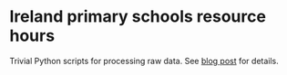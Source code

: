 # Ireland primary schools resource hours

Trivial Python scripts for processing raw data.
See [blog post](http://redfrontdoor.org/blog/?p=1303) for details.
